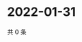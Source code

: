 # 2022-01-31

共 0 条

<!-- BEGIN WEIBO -->
<!-- 最后更新时间 Mon Jan 31 2022 23:11:55 GMT+0800 (China Standard Time) -->

<!-- END WEIBO -->
